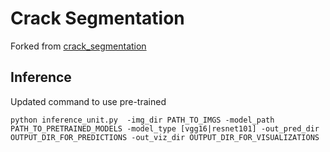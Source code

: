 # Crack Segmentation

Forked from [crack_segmentation](https://github.com/khanhha/crack_segmentation/tree/master)

## Inference

Updated command to use pre-trained

```
python inference_unit.py  -img_dir PATH_TO_IMGS -model_path PATH_TO_PRETRAINED_MODELS -model_type [vgg16|resnet101] -out_pred_dir OUTPUT_DIR_FOR_PREDICTIONS -out_viz_dir OUTPUT_DIR_FOR_VISUALIZATIONS
```
